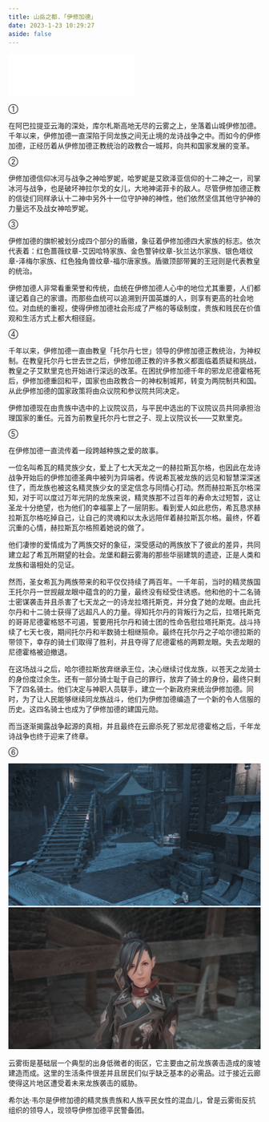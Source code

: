 ```yaml
---
title: 山岳之都.「伊修加德」
date: 2023-1-23 10:29:27
aside: false
---
```


<iframe frameborder="no" border="0" marginwidth="0" marginheight="0" width=50% height=86 src="//music.163.com/outchain/player?type=2&id=41672490&auto=1&height=66"></iframe>

①

在阿巴拉提亚云海的深处，库尔札斯高地无尽的云雾之上，坐落着山城伊修加德。千年以来，伊修加德一直深陷于同龙族之间无止境的龙诗战争之中。而如今的伊修加德，正经历着从伊修加德正教统治的政教合一城邦，向共和国家发展的变革。



②

伊修加德信仰冰河与战争之神哈罗妮，哈罗妮是艾欧泽亚信仰的十二神之一，司掌冰河与战争，也是破坏神拉尔戈的女儿，大地神诺菲卡的敌人。尽管伊修加德正教的信徒们同样承认十二神中另外十一位守护神的神性，他们依然坚信其他守护神的力量远不及战女神哈罗妮。



③

伊修加德的旗帜被划分成四个部分的盾徽，象征着伊修加德四大家族的标志。依次代表着：红色蔷薇纹章-艾因哈特家族、金色警钟纹章-狄兰达尔家族、银色塔纹章-泽梅尔家族、红色独角兽纹章-福尔唐家族。盾徽顶部带翼的王冠则是代表教皇的统治。

伊修加德人非常看重荣誉和传统，血统在伊修加德人心中的地位尤其重要，人们都谨记着自己的家谱。而那些血统可以追溯到开国英雄的人，则享有更高的社会地位。对血统的重视，使得伊修加德社会形成了严格的等级制度，贵族和贱民在价值观和生活方式上都大相径庭。



④

千年以来，伊修加德一直由教皇「托尔丹七世」领导的伊修加德正教统治，为神权制。在教皇托尔丹七世去世之后，伊修加德正教的许多教义都面临着质疑和挑战，教皇之子艾默里克也开始进行深远的改革。在困扰伊修加德千年的邪龙尼德霍格死后，伊修加德重回和平，国家也由政教合一的神权制城邦，转变为两院制共和国。从此伊修加德的国家政策将由众议院和参议院共同决定。

伊修加德现在由贵族中选中的上议院议员，与平民中选出的下议院议员共同承担治理国家的重任。元首为前教皇托尔丹七世之子、现上议院议长——艾默里克。



⑤

在伊修加德一直流传着一段跨越种族之爱的故事。

一位名叫希瓦的精灵族少女，爱上了七大天龙之一的赫拉斯瓦尔格，也因此在龙诗战争开始后的伊修加德圣典中被列为异端者。传说希瓦被龙族的远见和智慧深深迷住了，而龙族也被这名精灵族少女的坚定信念与同情心打动。然而赫拉斯瓦尔格深知，对于可以度过万年光阴的龙族来说，精灵族那不过百年的寿命太过短暂，这让圣龙十分绝望，也为他们的幸福蒙上了一层阴影。看到爱人如此悲伤，希瓦恳求赫拉斯瓦尔格吃掉自己，让自己的灵魂和以太永远陪伴着赫拉斯瓦尔格。最终，怀着沉重的心情，赫拉斯瓦尔格照着她说的做了。

他们凄惨的爱情成为了两族交好的象征，深受感动的两族放下了彼此的差异，共同建立起了希瓦所期望的社会。龙堡和翻云雾海的那些华丽建筑的遗迹，正是人类和龙族和谐相处的见证。

然而，圣女希瓦为两族带来的和平仅仅持续了两百年。一千年前，当时的精灵族国王托尔丹一世觊觎龙眼中蕴含的的力量，最终没有经受住诱惑。他和他的十二名骑士密谋袭击并且杀害了七天龙之一的诗龙拉塔托斯克，并分食了她的龙眼。由此托尔丹和十二骑士获得了远超凡人的力量。得知托尔丹的背叛行为之后，拉塔托斯克的哥哥尼德霍格怒不可遏，誓要用托尔丹和骑士团的性命告慰拉塔托斯克。战斗持续了七天七夜，期间托尔丹和半数骑士相继殒命。最终在托尔丹之子哈尔德拉斯的带领下，幸存的骑士们取得了胜利，并且夺得了尼德霍格的两颗龙眼。失去龙眼的尼德霍格被迫撤退。

在这场战斗之后，哈尔德拉斯放弃继承王位，决心继续讨伐龙族，以苍天之龙骑士的身份度过余生。还有一部分骑士耻于自己的罪行，放弃了骑士的身份，最终只剩下了四名骑士。他们决定与神职人员联手，建立一个新政府来统治伊修加德。同时，为了让人民能够继续同龙族战斗，他们为伊修加德编造了一个新的令人信服的历史。这四名骑士也成为了伊修加德的建国元勋。

而当逐渐揭露战争起源的真相，并且最终在云廊杀死了邪龙尼德霍格之后，千年龙诗战争也终于迎来了终章。



⑥

<img src="异世相遇/异世旅志/山都/云雾街.png" alt="云雾街" style="zoom:50%;" />

<img src="异世相遇/异世旅志/山都/希尔达·韦尔.png" alt="希尔达·韦尔" style="zoom:50%;" />

云雾街是基础层一个典型的出身低微者的街区，它主要由之前龙族袭击造成的废墟建造而成。这里的生活条件很差并且居民们似乎缺乏基本的必需品。过于接近云廊使得这片地区遭受着未来龙族袭击的威胁。

希尔达·韦尔是伊修加德的精灵族贵族和人族平民女性的混血儿，曾是云雾街反抗组织的领导人，现领导伊修加德平民警备团。



